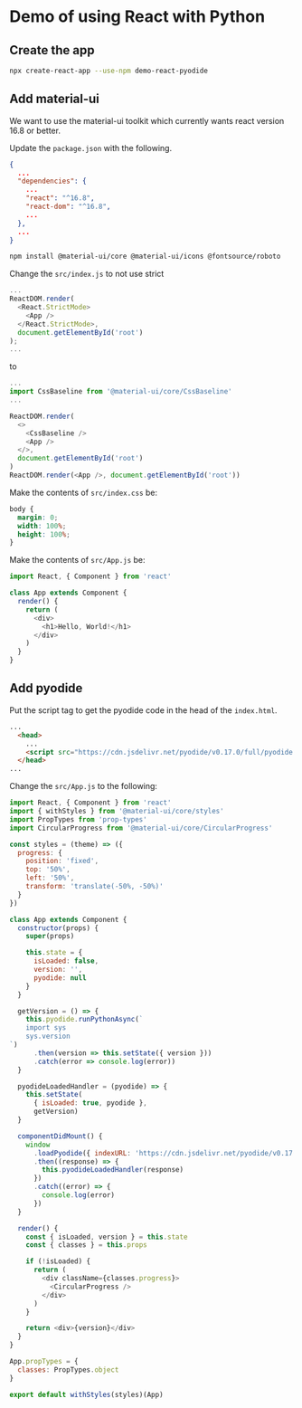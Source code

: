 # Demo of using React with Python

## Create the app

```bash
npx create-react-app --use-npm demo-react-pyodide
```

## Add material-ui

We want to use the material-ui toolkit which currently wants react version 16.8 or better.

Update the `package.json` with the following.

```json
{
  ...
  "dependencies": {
    ...
    "react": "^16.8",
    "react-dom": "^16.8",
    ...
  },
  ...
}
```


```bash
npm install @material-ui/core @material-ui/icons @fontsource/roboto
```

Change the `src/index.js` to not use strict


```javascript
...
ReactDOM.render(
  <React.StrictMode>
    <App />
  </React.StrictMode>,
  document.getElementById('root')
);
...
```

to

```javascript
...
import CssBaseline from '@material-ui/core/CssBaseline'
...

ReactDOM.render(
  <>
    <CssBaseline />
    <App />
  </>,
  document.getElementById('root')
)
ReactDOM.render(<App />, document.getElementById('root'))
```

Make the contents of `src/index.css` be:

```css
body {
  margin: 0;
  width: 100%;
  height: 100%;
}
```

Make the contents of `src/App.js` be:

```javascript
import React, { Component } from 'react'

class App extends Component {
  render() {
    return (
      <div>
        <h1>Hello, World!</h1>
      </div>
    )
  }
}
```

## Add pyodide

Put the script tag to get the pyodide code in the head of the `index.html`.

```html
...
  <head>
    ...
    <script src="https://cdn.jsdelivr.net/pyodide/v0.17.0/full/pyodide.js"></script>
  </head>
...
```

Change the `src/App.js` to the following:

```javascript
import React, { Component } from 'react'
import { withStyles } from '@material-ui/core/styles'
import PropTypes from 'prop-types'
import CircularProgress from '@material-ui/core/CircularProgress'

const styles = (theme) => ({
  progress: {
    position: 'fixed',
    top: '50%',
    left: '50%',
    transform: 'translate(-50%, -50%)'
  }
})

class App extends Component {
  constructor(props) {
    super(props)

    this.state = {
      isLoaded: false,
      version: '',
      pyodide: null
    }
  }

  getVersion = () => {
    this.pyodide.runPythonAsync(`
    import sys
    sys.version
`)
      .then(version => this.setState({ version }))
      .catch(error => console.log(error))
  }

  pyodideLoadedHandler = (pyodide) => {
    this.setState(
      { isLoaded: true, pyodide },
      getVersion)
  }

  componentDidMount() {
    window
      .loadPyodide({ indexURL: 'https://cdn.jsdelivr.net/pyodide/v0.17.0/full/' })
      .then((response) => {
        this.pyodideLoadedHandler(response)
      })
      .catch((error) => {
        console.log(error)
      })
  }

  render() {
    const { isLoaded, version } = this.state
    const { classes } = this.props

    if (!isLoaded) {
      return (
        <div className={classes.progress}>
          <CircularProgress />
        </div>
      )
    }

    return <div>{version}</div>
  }
}

App.propTypes = {
  classes: PropTypes.object
}

export default withStyles(styles)(App)
```
